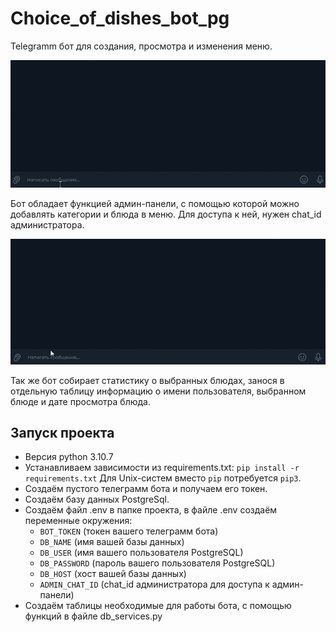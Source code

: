 # Сhoice_of_dishes_bot_pg

Telegramm бот для создания, просмотра и изменения меню.

![.](https://github.com/Xero0a/Images/blob/main/333.gif)

Бот обладает функцией админ-панели, с помощью которой можно добавлять категории и блюда в меню.
Для доступа к ней, нужен chat_id администратора.

![.](https://github.com/Xero0a/Images/blob/main/222.gif)

Так же бот собирает статистику о выбранных блюдах, занося в отдельную таблицу информацию о имени пользователя, выбранном блюде и дате просмотра блюда.

## Запуск проекта
   * Версия python 3.10.7
   * Устанавливаем зависимости из requirements.txt: `pip install -r requirements.txt` Для Unix-систем вместо `pip` потребуется `pip3`.
   * Создаём пустого телеграмм бота и получаем его токен.
   * Создаём базу данных PostgreSql.
   * Создаём файл .env в папке проекта, в файле .env создаём переменные окружения:
     - `BOT_TOKEN` (токен вашего телеграмм бота)
     - `DB_NAME` (имя вашей базы данных)
     - `DB_USER` (имя вашего пользователя PostgreSQL)
     - `DB_PASSWORD` (пароль вашего пользователя PostgreSQL)
     - `DB_HOST` (хост вашей базы данных)
     - `ADMIN_CHAT_ID` (chat_id администратора для доступа к админ-панели)
   * Создаём таблицы необходимые для работы бота, с помощью функций в файле db_services.py  
     
     
